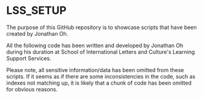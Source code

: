 # LSS_SETUP


The purpose of this GitHub repository is to showcase scripts that have been created by Jonathan Oh.


All the following code has been written and developed by Jonathan Oh during his duration at School of International Letters and Culture's Learning Support Services.


Please note, all sensitive information/data has been omitted from these scripts. If it seems as if there are some inconsistencies in the code, such as indexes not matching up, it is likely that a chunk of code has been omitted for obvious reasons.
